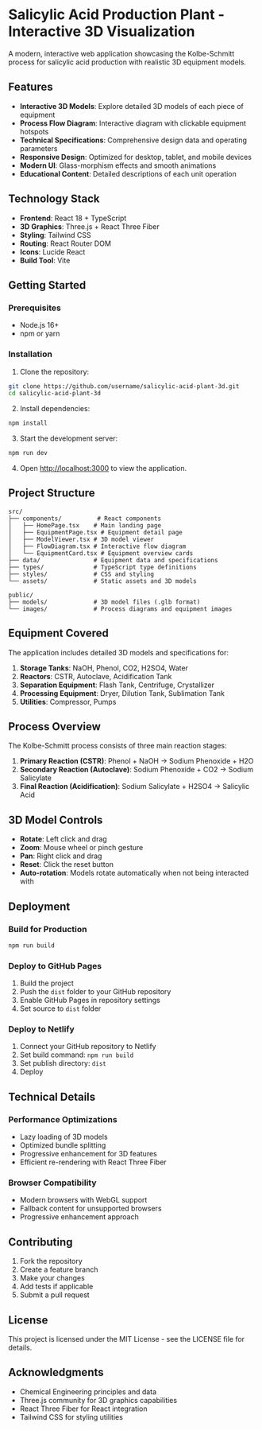 # Salicylic Acid Production Plant - Interactive 3D Visualization

A modern, interactive web application showcasing the Kolbe-Schmitt process for salicylic acid production with realistic 3D equipment models.

## Features

- **Interactive 3D Models**: Explore detailed 3D models of each piece of equipment
- **Process Flow Diagram**: Interactive diagram with clickable equipment hotspots
- **Technical Specifications**: Comprehensive design data and operating parameters
- **Responsive Design**: Optimized for desktop, tablet, and mobile devices
- **Modern UI**: Glass-morphism effects and smooth animations
- **Educational Content**: Detailed descriptions of each unit operation

## Technology Stack

- **Frontend**: React 18 + TypeScript
- **3D Graphics**: Three.js + React Three Fiber
- **Styling**: Tailwind CSS
- **Routing**: React Router DOM
- **Icons**: Lucide React
- **Build Tool**: Vite

## Getting Started

### Prerequisites
- Node.js 16+ 
- npm or yarn

### Installation

1. Clone the repository:
```bash
git clone https://github.com/username/salicylic-acid-plant-3d.git
cd salicylic-acid-plant-3d
```

2. Install dependencies:
```bash
npm install
```

3. Start the development server:
```bash
npm run dev
```

4. Open [http://localhost:3000](http://localhost:3000) to view the application.

## Project Structure

```
src/
├── components/          # React components
│   ├── HomePage.tsx    # Main landing page
│   ├── EquipmentPage.tsx # Equipment detail page
│   ├── ModelViewer.tsx # 3D model viewer
│   ├── FlowDiagram.tsx # Interactive flow diagram
│   └── EquipmentCard.tsx # Equipment overview cards
├── data/               # Equipment data and specifications
├── types/              # TypeScript type definitions
├── styles/             # CSS and styling
└── assets/             # Static assets and 3D models

public/
├── models/             # 3D model files (.glb format)
└── images/             # Process diagrams and equipment images
```

## Equipment Covered

The application includes detailed 3D models and specifications for:

1. **Storage Tanks**: NaOH, Phenol, CO2, H2SO4, Water
2. **Reactors**: CSTR, Autoclave, Acidification Tank
3. **Separation Equipment**: Flash Tank, Centrifuge, Crystallizer
4. **Processing Equipment**: Dryer, Dilution Tank, Sublimation Tank
5. **Utilities**: Compressor, Pumps

## Process Overview

The Kolbe-Schmitt process consists of three main reaction stages:

1. **Primary Reaction (CSTR)**: Phenol + NaOH → Sodium Phenoxide + H2O
2. **Secondary Reaction (Autoclave)**: Sodium Phenoxide + CO2 → Sodium Salicylate
3. **Final Reaction (Acidification)**: Sodium Salicylate + H2SO4 → Salicylic Acid

## 3D Model Controls

- **Rotate**: Left click and drag
- **Zoom**: Mouse wheel or pinch gesture
- **Pan**: Right click and drag
- **Reset**: Click the reset button
- **Auto-rotation**: Models rotate automatically when not being interacted with

## Deployment

### Build for Production

```bash
npm run build
```

### Deploy to GitHub Pages

1. Build the project
2. Push the `dist` folder to your GitHub repository
3. Enable GitHub Pages in repository settings
4. Set source to `dist` folder

### Deploy to Netlify

1. Connect your GitHub repository to Netlify
2. Set build command: `npm run build`
3. Set publish directory: `dist`
4. Deploy

## Technical Details

### Performance Optimizations

- Lazy loading of 3D models
- Optimized bundle splitting
- Progressive enhancement for 3D features
- Efficient re-rendering with React Three Fiber

### Browser Compatibility

- Modern browsers with WebGL support
- Fallback content for unsupported browsers
- Progressive enhancement approach

## Contributing

1. Fork the repository
2. Create a feature branch
3. Make your changes
4. Add tests if applicable
5. Submit a pull request

## License

This project is licensed under the MIT License - see the LICENSE file for details.

## Acknowledgments

- Chemical Engineering principles and data
- Three.js community for 3D graphics capabilities
- React Three Fiber for React integration
- Tailwind CSS for styling utilities

